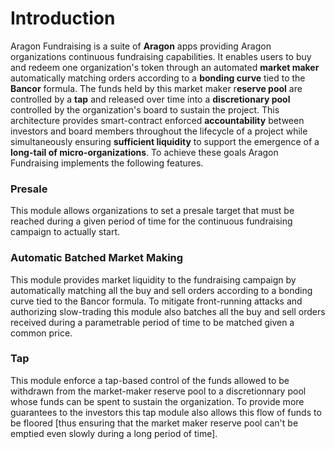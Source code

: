 # Introduction

Aragon Fundraising is a suite of **Aragon** apps providing Aragon organizations continuous fundraising capabilities. It enables users to buy and redeem one organization's token through an automated **market maker** automatically matching orders according to a **bonding curve** tied to the **Bancor** formula. The funds held by this market maker r**eserve pool** are controlled by a **tap** and released over time into a **discretionary pool** controlled by the organization's board to sustain the project. This architecture provides smart-contract enforced **accountability** between investors and board members throughout the lifecycle of a project while simultaneously ensuring **sufficient liquidity** to support the emergence of a **long-tail of micro-organizations**. To achieve these goals Aragon Fundraising implements the following features.

### Presale

This module allows organizations to set a presale target that must be reached during a given period of time for the continuous fundraising campaign to actually start.

### Automatic Batched Market Making

This module provides market liquidity to the fundraising campaign by automatically matching all the buy and sell orders according to a bonding curve tied to the Bancor formula. To mitigate front-running attacks and authorizing slow-trading this module also batches all the buy and sell orders received during a parametrable period of time to be matched given a common price.

### Tap

This module enforce a tap-based control of the funds allowed to be withdrawn from the market-maker reserve pool to a discretionnary pool whose funds can be spent to sustain the organization. To provide more guarantees to the investors this tap module also allows this flow of funds to be floored \[thus ensuring that the market maker reserve pool can't be emptied even slowly during a long period of time\].

